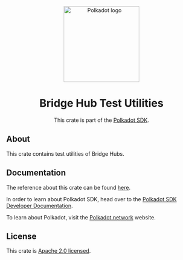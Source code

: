 <div align="center">

<img src="https://raw.githubusercontent.com/paritytech/polkadot-sdk/rzadp/readmes/docs/images/Polkadot_Logo_Horizontal_Pink_BlackOnWhite.png" alt="Polkadot logo" width="200">

# Bridge Hub Test Utilities

This crate is part of the [Polkadot SDK](https://github.com/paritytech/polkadot-sdk/).

</div>

## About

This crate contains test utilities of Bridge Hubs.

## Documentation

The reference about this crate can be found [here](https://paritytech.github.io/polkadot-sdk/master/bridge_hub_test_utils).

In order to learn about Polkadot SDK, head over to the [Polkadot SDK Developer Documentation](https://paritytech.github.io/polkadot-sdk/master/polkadot_sdk_docs/index.html).

To learn about Polkadot, visit the [Polkadot.network](https://polkadot.network/) website.

## License

This crate is [Apache 2.0 licensed](https://spdx.org/licenses/Apache-2.0.html).
